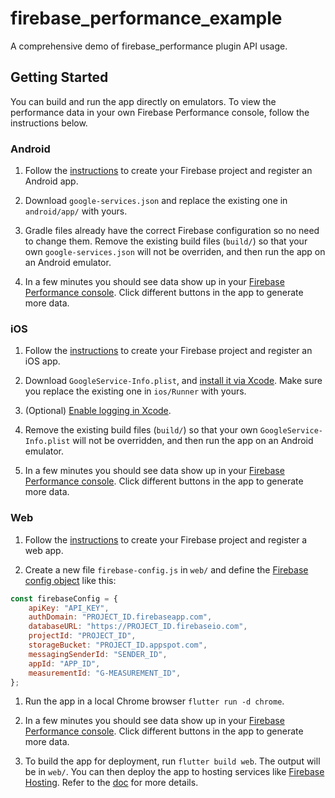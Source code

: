 # firebase_performance_example

A comprehensive demo of firebase_performance plugin API usage.

## Getting Started

You can build and run the app directly on emulators. To view the performance data in your own Firebase Performance console, follow the instructions below.

### Android

1. Follow the [instructions](https://firebase.google.com/docs/android/setup#create-firebase-project) to create your Firebase project and register an Android app.

1. Download `google-services.json` and replace the existing one in `android/app/` with yours. 

1. Gradle files already have the correct Firebase configuration so no need to change them. Remove the existing build files (`build/`) so that your own `google-services.json` will not be overriden,  and then run the app on an Android emulator.

1. In a few minutes you should see data show up in your [Firebase Performance console](https://firebase.corp.google.com/project/_/performance). Click different buttons in the app to generate more data.

### iOS

1. Follow the [instructions](https://firebase.google.com/docs/ios/setup#create-firebase-project) to create your Firebase project and register an iOS app.

1. Download `GoogleService-Info.plist`, and [install it via Xcode](https://firebase.flutter.dev/docs/installation/ios#installing-your-firebase-configuration-file). Make sure you replace the existing one in `ios/Runner` with yours.

1. (Optional) [Enable logging in Xcode](https://firebase.google.com/docs/perf-mon/get-started-ios).

1. Remove the existing build files (`build/`) so that your own `GoogleService-Info.plist` will not be overridden,  and then run the app on an Android emulator.

1. In a few minutes you should see data show up in your [Firebase Performance console](https://firebase.corp.google.com/project/_/performance). Click different buttons in the app to generate more data.

### Web

1. Follow the [instructions](https://firebase.google.com/docs/web/setup#create-firebase-project) to create your Firebase project and register a web app.

1. Create a new file `firebase-config.js` in `web/` and define the [Firebase config object](https://firebase.google.com/docs/web/learn-more#config-object) like this:

```javascript
const firebaseConfig = {
    apiKey: "API_KEY",
    authDomain: "PROJECT_ID.firebaseapp.com",
    databaseURL: "https://PROJECT_ID.firebaseio.com",
    projectId: "PROJECT_ID",
    storageBucket: "PROJECT_ID.appspot.com",
    messagingSenderId: "SENDER_ID",
    appId: "APP_ID",
    measurementId: "G-MEASUREMENT_ID",
};
```

1. Run the app in a local Chrome browser `flutter run -d chrome`.

1. In a few minutes you should see data show up in your [Firebase Performance console](https://firebase.corp.google.com/project/_/performance). Click different buttons in the app to generate more data.

1. To build the app for deployment, run `flutter build web`. The output will be in `web/`. You can then deploy the app to hosting services like [Firebase Hosting](https://firebase.google.com/docs/hosting). Refer to the [doc](https://flutter.dev/docs/deployment/web#deploying-to-the-web) for more details.